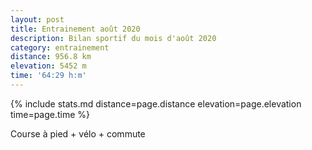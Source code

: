 ```yaml
---
layout: post
title: Entrainement août 2020
description: Bilan sportif du mois d'août 2020
category: entrainement
distance: 956.8 km
elevation: 5452 m
time: '64:29 h:m'
---
```


{%
  include stats.md
  distance=page.distance
  elevation=page.elevation
  time=page.time
%}

Course à pied + vélo + commute

<!--
vim:setlocal spell spelllang=fr
-->
